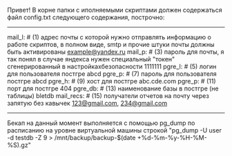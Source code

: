 Привет!
В корне папки с иполняемыми скриптами должен содержаться файл config.txt следующего содержания, построчно:

-----

mail_l: # (1) адрес почты с которой нужно отправлять информацию о работе скриптов, в полном виде, smtp и прочие штуки почты должны быть активированы
example@yandex.ru 
mail_p: # (3) пароль для почты, я так понял в случае яндекса нужен специальный "токен" сгенерированный в настройкахбезопасности
1111111 
pgre_l: # (5) логин для пользователя постгре
abcd 
pgre_p: # (7) пароль для пользователя постгре
abcd 
pgre_h: # (9) хост для постгре
abc.cde.com 
pgre_p: # (11) порт для постгре
404 
pgre_db: # (13) наименование базы в постгре (не таблицы)
bletdb
mail_recs: # (15) получатели отчетов на почту через запятую без кавычек
123@gmail.com, 234@gmail.com

------

Бекап на данный момент выполняется с помощью pg_dump по расписанию на уровне виртуальной машины строкой "pg_dump -U user -d testdb -Z 9 > /mnt/backup/backup-$(date +%d-%m-%y-%H-%M-%S).gz"

